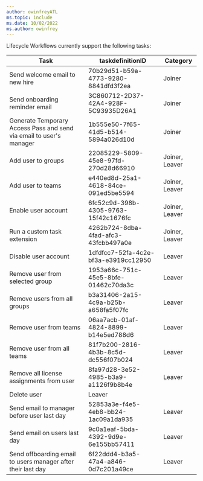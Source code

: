 ```yaml
---
author: owinfreyATL
ms.topic: include
ms.date: 10/02/2022
ms.author: owinfrey
---
```


Lifecycle Workflows currently support the following tasks:

| Task                                                                | taskdefinitionID                     | Category       |
|----------------------------------------------------------------------|---------------------------------------|-----------------|
| Send welcome email to new hire                                      | 70b29d51-b59a-4773-9280-8841dfd3f2ea | Joiner         |
| Send onboarding reminder email                                      | 3C860712-2D37-42A4-928F-5C93935D26A1 | Joiner         |
| Generate Temporary Access Pass and send via email to user's manager | 1b555e50-7f65-41d5-b514-5894a026d10d | Joiner         |
| Add user to groups                                                  | 22085229-5809-45e8-97fd-270d28d66910 | Joiner, Leaver |
| Add user to teams                                                   | e440ed8d-25a1-4618-84ce-091ed5be5594 | Joiner, Leaver |
| Enable user account                                                 | 6fc52c9d-398b-4305-9763-15f42c1676fc | Joiner, Leaver |
| Run a custom task extension                                         | 4262b724-8dba-4fad-afc3-43fcbb497a0e | Joiner, Leaver |
| Disable user account                                                | 1dfdfcc7-52fa-4c2e-bf3a-e3919cc12950 | Leaver         |
| Remove user from selected group                                     | 1953a66c-751c-45e5-8bfe-01462c70da3c | Leaver         |
| Remove users from all groups                                        | b3a31406-2a15-4c9a-b25b-a658fa5f07fc | Leaver         |
| Remove user from teams                                              | 06aa7acb-01af-4824-8899-b14e5ed788d6 | Leaver         |
| Remove user from all teams                                          | 81f7b200-2816-4b3b-8c5d-dc556f07b024 | Leaver         |
| Remove all license assignments from user                            | 8fa97d28-3e52-4985-b3a9-a1126f9b8b4e | Leaver         |
| Delete user                                                         | Leaver                               |
| Send email to manager before user last day                          | 52853a3e-f4e5-4eb8-bb24-1ac09a1da935 | Leaver         |
| Send email on users last day                                        | 9c0a1eaf-5bda-4392-9d9e-6e155bb57411 | Leaver         |
| Send offboarding email to users manager after their last day        | 6f22ddd4-b3a5-47a4-a846-0d7c201a49ce | Leaver         |